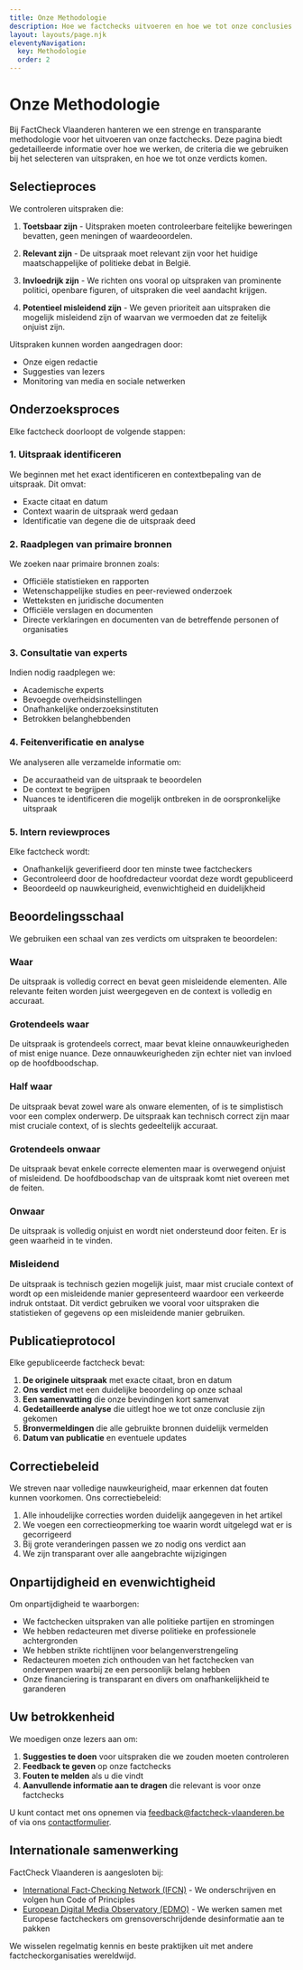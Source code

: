 ```yaml
---
title: Onze Methodologie
description: Hoe we factchecks uitvoeren en hoe we tot onze conclusies komen.
layout: layouts/page.njk
eleventyNavigation:
  key: Methodologie
  order: 2
---
```


# Onze Methodologie

Bij FactCheck Vlaanderen hanteren we een strenge en transparante methodologie voor het uitvoeren van onze factchecks. Deze pagina biedt gedetailleerde informatie over hoe we werken, de criteria die we gebruiken bij het selecteren van uitspraken, en hoe we tot onze verdicts komen.

## Selectieproces

We controleren uitspraken die:

1. **Toetsbaar zijn** - Uitspraken moeten controleerbare feitelijke beweringen bevatten, geen meningen of waardeoordelen.

2. **Relevant zijn** - De uitspraak moet relevant zijn voor het huidige maatschappelijke of politieke debat in België.

3. **Invloedrijk zijn** - We richten ons vooral op uitspraken van prominente politici, openbare figuren, of uitspraken die veel aandacht krijgen.

4. **Potentieel misleidend zijn** - We geven prioriteit aan uitspraken die mogelijk misleidend zijn of waarvan we vermoeden dat ze feitelijk onjuist zijn.

Uitspraken kunnen worden aangedragen door:
- Onze eigen redactie
- Suggesties van lezers
- Monitoring van media en sociale netwerken

## Onderzoeksproces

Elke factcheck doorloopt de volgende stappen:

### 1. Uitspraak identificeren
We beginnen met het exact identificeren en contextbepaling van de uitspraak. Dit omvat:
- Exacte citaat en datum
- Context waarin de uitspraak werd gedaan
- Identificatie van degene die de uitspraak deed

### 2. Raadplegen van primaire bronnen
We zoeken naar primaire bronnen zoals:
- Officiële statistieken en rapporten
- Wetenschappelijke studies en peer-reviewed onderzoek
- Wetteksten en juridische documenten
- Officiële verslagen en documenten
- Directe verklaringen en documenten van de betreffende personen of organisaties

### 3. Consultatie van experts
Indien nodig raadplegen we:
- Academische experts
- Bevoegde overheidsinstellingen
- Onafhankelijke onderzoeksinstituten
- Betrokken belanghebbenden

### 4. Feitenverificatie en analyse
We analyseren alle verzamelde informatie om:
- De accuraatheid van de uitspraak te beoordelen
- De context te begrijpen
- Nuances te identificeren die mogelijk ontbreken in de oorspronkelijke uitspraak

### 5. Intern reviewproces
Elke factcheck wordt:
- Onafhankelijk geverifieerd door ten minste twee factcheckers
- Gecontroleerd door de hoofdredacteur voordat deze wordt gepubliceerd
- Beoordeeld op nauwkeurigheid, evenwichtigheid en duidelijkheid

## Beoordelingsschaal

We gebruiken een schaal van zes verdicts om uitspraken te beoordelen:

### Waar
De uitspraak is volledig correct en bevat geen misleidende elementen. Alle relevante feiten worden juist weergegeven en de context is volledig en accuraat.

### Grotendeels waar
De uitspraak is grotendeels correct, maar bevat kleine onnauwkeurigheden of mist enige nuance. Deze onnauwkeurigheden zijn echter niet van invloed op de hoofdboodschap.

### Half waar
De uitspraak bevat zowel ware als onware elementen, of is te simplistisch voor een complex onderwerp. De uitspraak kan technisch correct zijn maar mist cruciale context, of is slechts gedeeltelijk accuraat.

### Grotendeels onwaar
De uitspraak bevat enkele correcte elementen maar is overwegend onjuist of misleidend. De hoofdboodschap van de uitspraak komt niet overeen met de feiten.

### Onwaar
De uitspraak is volledig onjuist en wordt niet ondersteund door feiten. Er is geen waarheid in te vinden.

### Misleidend
De uitspraak is technisch gezien mogelijk juist, maar mist cruciale context of wordt op een misleidende manier gepresenteerd waardoor een verkeerde indruk ontstaat. Dit verdict gebruiken we vooral voor uitspraken die statistieken of gegevens op een misleidende manier gebruiken.

## Publicatieprotocol

Elke gepubliceerde factcheck bevat:

1. **De originele uitspraak** met exacte citaat, bron en datum
2. **Ons verdict** met een duidelijke beoordeling op onze schaal
3. **Een samenvatting** die onze bevindingen kort samenvat
4. **Gedetailleerde analyse** die uitlegt hoe we tot onze conclusie zijn gekomen
5. **Bronvermeldingen** die alle gebruikte bronnen duidelijk vermelden
6. **Datum van publicatie** en eventuele updates

## Correctiebeleid

We streven naar volledige nauwkeurigheid, maar erkennen dat fouten kunnen voorkomen. Ons correctiebeleid:

1. Alle inhoudelijke correcties worden duidelijk aangegeven in het artikel
2. We voegen een correctieopmerking toe waarin wordt uitgelegd wat er is gecorrigeerd
3. Bij grote veranderingen passen we zo nodig ons verdict aan
4. We zijn transparant over alle aangebrachte wijzigingen

## Onpartijdigheid en evenwichtigheid

Om onpartijdigheid te waarborgen:

- We factchecken uitspraken van alle politieke partijen en stromingen
- We hebben redacteuren met diverse politieke en professionele achtergronden
- We hebben strikte richtlijnen voor belangenverstrengeling
- Redacteuren moeten zich onthouden van het factchecken van onderwerpen waarbij ze een persoonlijk belang hebben
- Onze financiering is transparant en divers om onafhankelijkheid te garanderen

## Uw betrokkenheid

We moedigen onze lezers aan om:

1. **Suggesties te doen** voor uitspraken die we zouden moeten controleren
2. **Feedback te geven** op onze factchecks
3. **Fouten te melden** als u die vindt
4. **Aanvullende informatie aan te dragen** die relevant is voor onze factchecks

U kunt contact met ons opnemen via [feedback@factcheck-vlaanderen.be](mailto:feedback@factcheck-vlaanderen.be) of via ons [contactformulier](/paginas/contact/).

## Internationale samenwerking

FactCheck Vlaanderen is aangesloten bij:

- [International Fact-Checking Network (IFCN)](https://www.poynter.org/ifcn/) - We onderschrijven en volgen hun Code of Principles
- [European Digital Media Observatory (EDMO)](https://edmo.eu/) - We werken samen met Europese factcheckers om grensoverschrijdende desinformatie aan te pakken

We wisselen regelmatig kennis en beste praktijken uit met andere factcheckorganisaties wereldwijd.